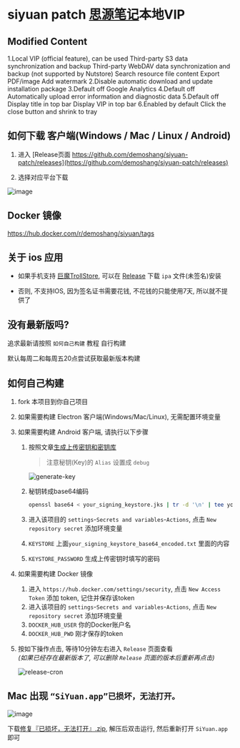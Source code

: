 # siyuan patch [思源笔记](https://github.com/siyuan-note/siyuan)本地VIP

## Modified Content
1.Local VIP (official feature), can be used
    Third-party S3 data synchronization and backup
    Third-party WebDAV data synchronization and backup (not supported by Nutstore)
    Search resource file content
    Export PDF/image Add watermark
2.Disable automatic download and update installation package
3.Default off Google Analytics
4.Default off Automatically upload error information and diagnostic data
5.Default off Display title in top bar Display VIP in top bar
6.Enabled by default Click the close button and shrink to tray


## 如何下载 客户端(Windows / Mac / Linux / Android)

1. 进入 [Release页面 https://github.com/demoshang/siyuan-patch/releases](https://github.com/demoshang/siyuan-patch/releases)

2. 选择对应平台下载  

![image](https://github.com/demoshang/siyuan-patch/assets/26966709/d81f9e8f-027c-4ae6-ba67-51bca5b62bd5)

## Docker 镜像

<https://hub.docker.com/r/demoshang/siyuan/tags>

## 关于 ios 应用

- 如果手机支持 [巨魔TrollStore](https://github.com/opa334/TrollStore), 可以在 [Release](https://github.com/demoshang/siyuan-patch/releases) 下载 `ipa` 文件(未签名)安装

- 否则, 不支持IOS, 因为签名证书需要花钱, 不花钱的只能使用7天, 所以就不提供了

## 没有最新版吗?

追求最新请按照 `如何自己构建` 教程 自行构建  
  
默认每周二和每周五20点尝试获取最新版本构建

## 如何自己构建

1. fork 本项目到你自己项目
2. 如果需要构建 Electron 客户端(Windows/Mac/Linux), 无需配置环境变量
3. 如果需要构建 Android 客户端, 请执行以下步骤
    1. 按照文章[生成上传密钥和密钥库](https://developer.android.com/studio/publish/app-signing?hl=zh-cn#generate-key)
        > 注意秘钥(Key)的 `Alias` 设置成 `debug`  

        ![generate-key](https://user-images.githubusercontent.com/26966709/275674510-3fe33b8f-5aa0-4eb0-bbb6-bfdd22c1fab2.png)  

    2. 秘钥转成base64编码

        ```bash
        openssl base64 < your_signing_keystore.jks | tr -d '\n' | tee your_signing_keystore_base64_encoded.txt
        ```

    3. 进入该项目的 `settings`-`Secrets and variables`-`Actions`, 点击 `New repository secret` 添加环境变量
    4. `KEYSTORE` 上面`your_signing_keystore_base64_encoded.txt` 里面的内容
    5. `KEYSTORE_PASSWORD` 生成上传密钥时填写的密码

4. 如果需要构建 Docker 镜像
    1. 进入 `https://hub.docker.com/settings/security`, 点击 `New Access Token` 添加 token, 记住并保存该token
    2. 进入该项目的 `settings`-`Secrets and variables`-`Actions`, 点击 `New repository secret` 添加环境变量
    3. `DOCKER_HUB_USER` 你的Docker账户名
    4. `DOCKER_HUB_PWD` 刚才保存的token

5. 按如下操作点击, 等待10分钟左右进入 `Release` 页面查看  
*(如果已经存在最新版本了, 可以删除 `Release` 页面的版本后重新再点击)*  

    ![release-cron](https://github.com/demoshang/siyuan-patch/assets/26966709/d139ff11-b4a8-46ff-a532-394fddf27c54)

## Mac 出现 `“SiYuan.app”已损坏，无法打开。`  

![image](https://github.com/demoshang/siyuan-patch/assets/26966709/b876218f-8184-4b2b-877f-a7a3fa92f2d3)

下载[修复『已损坏，无法打开』.zip](https://github.com/demoshang/siyuan-patch/files/14783846/default.zip), 解压后双击运行, 然后重新打开 `SiYuan.app` 即可
